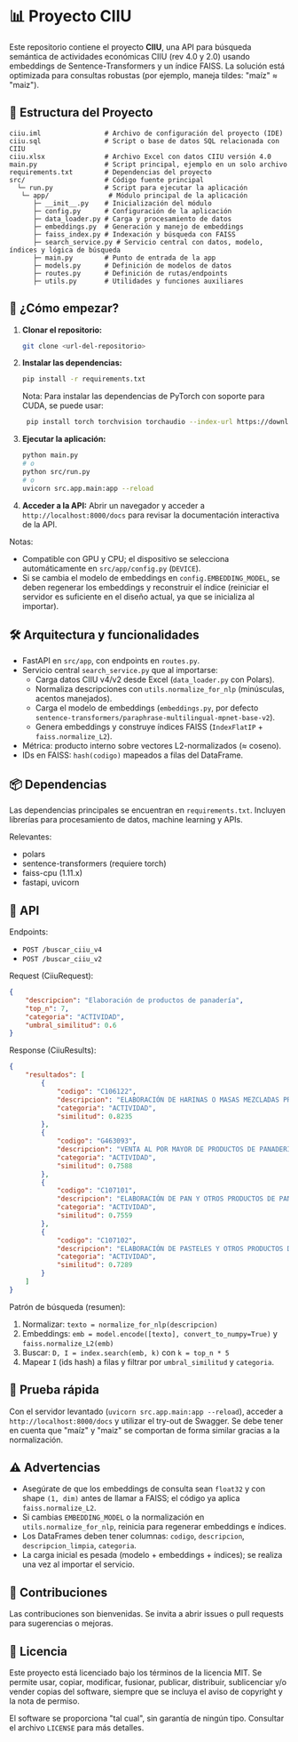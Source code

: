 # 📊 Proyecto CIIU

Este repositorio contiene el proyecto **CIIU**, una API para búsqueda semántica de actividades económicas CIIU (rev 4.0 y 2.0) usando embeddings de Sentence-Transformers y un índice FAISS. La solución está optimizada para consultas robustas (por ejemplo, maneja tildes: "maíz" ≈ "maiz").

## 📁 Estructura del Proyecto

```
ciiu.iml                # Archivo de configuración del proyecto (IDE)
ciiu.sql                # Script o base de datos SQL relacionada con CIIU
ciiu.xlsx               # Archivo Excel con datos CIIU versión 4.0
main.py                 # Script principal, ejemplo en un solo archivo
requirements.txt        # Dependencias del proyecto
src/                    # Código fuente principal
  └─ run.py             # Script para ejecutar la aplicación
   └─ app/               # Módulo principal de la aplicación
      ├─ __init__.py    # Inicialización del módulo
      ├─ config.py      # Configuración de la aplicación
      ├─ data_loader.py # Carga y procesamiento de datos
      ├─ embeddings.py  # Generación y manejo de embeddings
      ├─ faiss_index.py # Indexación y búsqueda con FAISS
      ├─ search_service.py # Servicio central con datos, modelo, índices y lógica de búsqueda
      ├─ main.py        # Punto de entrada de la app
      ├─ models.py      # Definición de modelos de datos
      ├─ routes.py      # Definición de rutas/endpoints
      ├─ utils.py       # Utilidades y funciones auxiliares
```

## 🚀 ¿Cómo empezar?

1. **Clonar el repositorio:**
   ```bash
   git clone <url-del-repositorio>
   ```
2. **Instalar las dependencias:**
   ```bash
   pip install -r requirements.txt
   ```
   Nota: Para instalar las dependencias de PyTorch con soporte para CUDA, se puede usar:
   ```bash
    pip install torch torchvision torchaudio --index-url https://download.pytorch.org/whl/cu118
   ```
3. **Ejecutar la aplicación:**
   ```bash
   python main.py
   # o
   python src/run.py
   # o
   uvicorn src.app.main:app --reload
   ```
4. **Acceder a la API:**
   Abrir un navegador y acceder a `http://localhost:8000/docs` para revisar la documentación interactiva de la API.

Notas:

- Compatible con GPU y CPU; el dispositivo se selecciona automáticamente en `src/app/config.py` (`DEVICE`).
- Si se cambia el modelo de embeddings en `config.EMBEDDING_MODEL`, se deben regenerar los embeddings y reconstruir el índice (reiniciar el servidor es suficiente en el diseño actual, ya que se inicializa al importar).

## 🛠️ Arquitectura y funcionalidades

- FastAPI en `src/app`, con endpoints en `routes.py`.
- Servicio central `search_service.py` que al importarse:
  - Carga datos CIIU v4/v2 desde Excel (`data_loader.py` con Polars).
  - Normaliza descripciones con `utils.normalize_for_nlp` (minúsculas, acentos manejados).
  - Carga el modelo de embeddings (`embeddings.py`, por defecto `sentence-transformers/paraphrase-multilingual-mpnet-base-v2`).
  - Genera embeddings y construye índices FAISS (`IndexFlatIP` + `faiss.normalize_L2`).
- Métrica: producto interno sobre vectores L2-normalizados (≈ coseno).
- IDs en FAISS: `hash(codigo)` mapeados a filas del DataFrame.

## 📦 Dependencias

Las dependencias principales se encuentran en `requirements.txt`. Incluyen librerías para procesamiento de datos, machine learning y APIs.

Relevantes:

- polars
- sentence-transformers (requiere torch)
- faiss-cpu (1.11.x)
- fastapi, uvicorn

## 🔌 API

Endpoints:

- `POST /buscar_ciiu_v4`
- `POST /buscar_ciiu_v2`

Request (CiiuRequest):

```json
{
	"descripcion": "Elaboración de productos de panadería",
	"top_n": 7,
	"categoria": "ACTIVIDAD",
	"umbral_similitud": 0.6
}
```

Response (CiiuResults):

```json
{
	"resultados": [
		{
			"codigo": "C106122",
			"descripcion": "ELABORACIÓN DE HARINAS O MASAS MEZCLADAS PREPARADAS PARA LA FABRICACIÓN DE PAN, PASTELES, BIZCOCHOS O PANQUEQUES.",
			"categoria": "ACTIVIDAD",
			"similitud": 0.8235
		},
		{
			"codigo": "G463093",
			"descripcion": "VENTA AL POR MAYOR DE PRODUCTOS DE PANADERÍA Y REPOSTERÍA.",
			"categoria": "ACTIVIDAD",
			"similitud": 0.7588
		},
		{
			"codigo": "C107101",
			"descripcion": "ELABORACIÓN DE PAN Y OTROS PRODUCTOS DE PANADERÍA SECOS: PAN DE TODO TIPO, PANECILLOS, BIZCOCHOS, TOSTADAS, GALLETAS, ETCÉTERA, INCLUSO ENVASADOS.",
			"categoria": "ACTIVIDAD",
			"similitud": 0.7559
		},
		{
			"codigo": "C107102",
			"descripcion": "ELABORACIÓN DE PASTELES Y OTROS PRODUCTOS DE PASTELERÍA: PASTELES DE FRUTAS, TORTAS, PASTELES, TARTAS, ETCÉTERA, CHURROS, BUÑUELOS, APERITIVOS (BOCADILLOS), ETCÉTERA.",
			"categoria": "ACTIVIDAD",
			"similitud": 0.7289
		}
	]
}
```

Patrón de búsqueda (resumen):

1. Normalizar: `texto = normalize_for_nlp(descripcion)`
2. Embeddings: `emb = model.encode([texto], convert_to_numpy=True)` y `faiss.normalize_L2(emb)`
3. Buscar: `D, I = index.search(emb, k)` con `k = top_n * 5`
4. Mapear `I` (ids hash) a filas y filtrar por `umbral_similitud` y `categoria`.

## 🧪 Prueba rápida

Con el servidor levantado (`uvicorn src.app.main:app --reload`), acceder a `http://localhost:8000/docs` y utilizar el try-out de Swagger. Se debe tener en cuenta que "maíz" y "maiz" se comportan de forma similar gracias a la normalización.

## ⚠️ Advertencias

- Asegúrate de que los embeddings de consulta sean `float32` y con shape `(1, dim)` antes de llamar a FAISS; el código ya aplica `faiss.normalize_L2`.
- Si cambias `EMBEDDING_MODEL` o la normalización en `utils.normalize_for_nlp`, reinicia para regenerar embeddings e índices.
- Los DataFrames deben tener columnas: `codigo`, `descripcion`, `descripcion_limpia`, `categoria`.
- La carga inicial es pesada (modelo + embeddings + índices); se realiza una vez al importar el servicio.

## 🤝 Contribuciones

Las contribuciones son bienvenidas. Se invita a abrir issues o pull requests para sugerencias o mejoras.

## 📝 Licencia

Este proyecto está licenciado bajo los términos de la licencia MIT. Se permite usar, copiar, modificar, fusionar, publicar, distribuir, sublicenciar y/o vender copias del software, siempre que se incluya el aviso de copyright y la nota de permiso.

El software se proporciona "tal cual", sin garantía de ningún tipo. Consultar el archivo `LICENSE` para más detalles.
